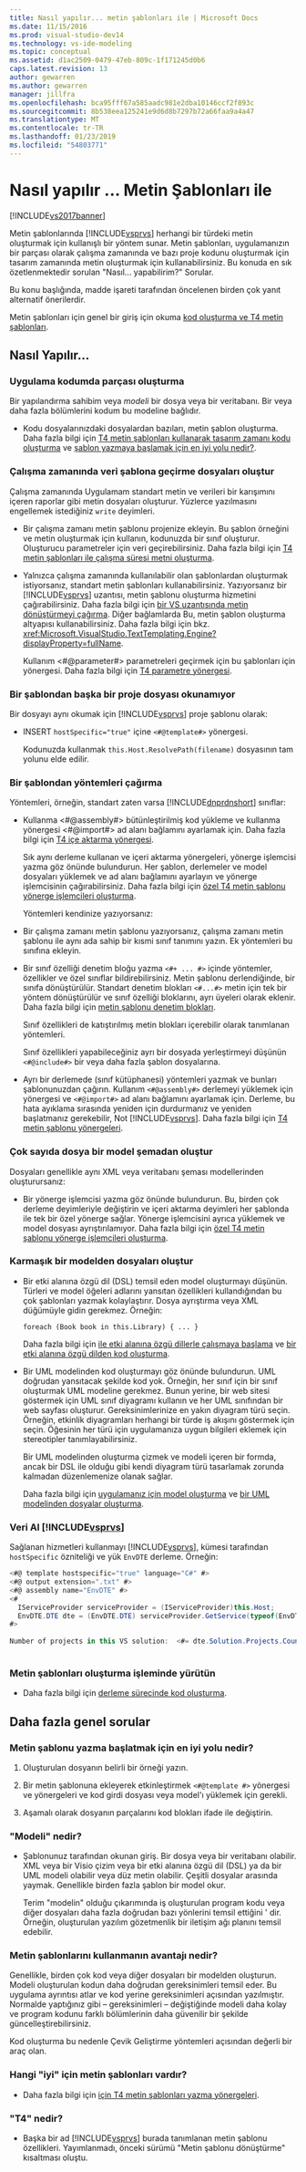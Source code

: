 ```yaml
---
title: Nasıl yapılır... metin şablonları ile | Microsoft Docs
ms.date: 11/15/2016
ms.prod: visual-studio-dev14
ms.technology: vs-ide-modeling
ms.topic: conceptual
ms.assetid: d1ac2509-0479-47eb-809c-1f171245d0b6
caps.latest.revision: 13
author: gewarren
ms.author: gewarren
manager: jillfra
ms.openlocfilehash: bca95fff67a585aadc981e2dba10146ccf2f893c
ms.sourcegitcommit: 8b538eea125241e9d6d8b7297b72a66faa9a4a47
ms.translationtype: MT
ms.contentlocale: tr-TR
ms.lasthandoff: 01/23/2019
ms.locfileid: "54803771"
---
```

# <a name="how-to--with-text-templates"></a>Nasıl yapılır ... Metin Şablonları ile
[!INCLUDE[vs2017banner](../includes/vs2017banner.md)]

Metin şablonlarında [!INCLUDE[vsprvs](../includes/vsprvs-md.md)] herhangi bir türdeki metin oluşturmak için kullanışlı bir yöntem sunar. Metin şablonları, uygulamanızın bir parçası olarak çalışma zamanında ve bazı proje kodunu oluşturmak için tasarım zamanında metin oluşturmak için kullanabilirsiniz. Bu konuda en sık özetlenmektedir sorulan "Nasıl... yapabilirim?" Sorular.  
  
 Bu konu başlığında, madde işareti tarafından öncelenen birden çok yanıt alternatif önerilerdir.  
  
 Metin şablonları için genel bir giriş için okuma [kod oluşturma ve T4 metin şablonları](../modeling/code-generation-and-t4-text-templates.md).  
  
## <a name="how-to-"></a>Nasıl Yapılır...  
  
### <a name="generate-part-of-my-application-code"></a>Uygulama kodumda parçası oluşturma  
 Bir yapılandırma sahibim veya *modeli* bir dosya veya bir veritabanı. Bir veya daha fazla bölümlerini kodum bu modeline bağlıdır.  
  
-   Kodu dosyalarınızdaki dosyalardan bazıları, metin şablon oluşturma. Daha fazla bilgi için [T4 metin şablonları kullanarak tasarım zamanı kodu oluşturma](../modeling/design-time-code-generation-by-using-t4-text-templates.md) ve [şablon yazmaya başlamak için en iyi yolu nedir?](#starting).  
  
### <a name="generate-files-at-run-time-passing-data-into-the-template"></a>Çalışma zamanında veri şablona geçirme dosyaları oluştur  
 Çalışma zamanında Uygulamam standart metin ve verileri bir karışımını içeren raporlar gibi metin dosyaları oluşturur. Yüzlerce yazılmasını engellemek istediğiniz `write` deyimleri.  
  
-   Bir çalışma zamanı metin şablonu projenize ekleyin. Bu şablon örneğini ve metin oluşturmak için kullanın, kodunuzda bir sınıf oluşturur. Oluşturucu parametreler için veri geçirebilirsiniz. Daha fazla bilgi için [T4 metin şablonları ile çalışma süresi metni oluşturma](../modeling/run-time-text-generation-with-t4-text-templates.md).  
  
-   Yalnızca çalışma zamanında kullanılabilir olan şablonlardan oluşturmak istiyorsanız, standart metin şablonları kullanabilirsiniz. Yazıyorsanız bir [!INCLUDE[vsprvs](../includes/vsprvs-md.md)] uzantısı, metin şablonu oluşturma hizmetini çağırabilirsiniz. Daha fazla bilgi için [bir VS uzantısında metin dönüştürmeyi çağırma](../modeling/invoking-text-transformation-in-a-vs-extension.md). Diğer bağlamlarda Bu, metin şablon oluşturma altyapısı kullanabilirsiniz. Daha fazla bilgi için bkz. <xref:Microsoft.VisualStudio.TextTemplating.Engine?displayProperty=fullName>.  
  
     Kullanım \<#@parameter#> parametreleri geçirmek için bu şablonları için yönergesi. Daha fazla bilgi için [T4 parametre yönergesi](../modeling/t4-parameter-directive.md).  
  
### <a name="read-another-project-file-from-a-template"></a>Bir şablondan başka bir proje dosyası okunamıyor  
 Bir dosyayı aynı okumak için [!INCLUDE[vsprvs](../includes/vsprvs-md.md)] proje şablonu olarak:  
  
-   INSERT `hostSpecific="true"` içine `<#@template#>` yönergesi.  
  
     Kodunuzda kullanmak `this.Host.ResolvePath(filename)` dosyasının tam yolunu elde edilir.  
  
### <a name="invoke-methods-from-a-template"></a>Bir şablondan yöntemleri çağırma  
 Yöntemleri, örneğin, standart zaten varsa [!INCLUDE[dnprdnshort](../includes/dnprdnshort-md.md)] sınıflar:  
  
- Kullanma \<#@assembly#> bütünleştirilmiş kod yükleme ve kullanma yönergesi \<#@import#> ad alanı bağlamını ayarlamak için. Daha fazla bilgi için [T4 içe aktarma yönergesi](../modeling/t4-import-directive.md).  
  
   Sık aynı derleme kullanan ve içeri aktarma yönergeleri, yönerge işlemcisi yazma göz önünde bulundurun. Her şablon, derlemeler ve model dosyaları yüklemek ve ad alanı bağlamını ayarlayın ve yönerge işlemcisinin çağırabilirsiniz. Daha fazla bilgi için [özel T4 metin şablonu yönerge işlemcileri oluşturma](../modeling/creating-custom-t4-text-template-directive-processors.md).  
  
  Yöntemleri kendinize yazıyorsanız:  
  
- Bir çalışma zamanı metin şablonu yazıyorsanız, çalışma zamanı metin şablonu ile aynı ada sahip bir kısmi sınıf tanımını yazın. Ek yöntemleri bu sınıfına ekleyin.  
  
- Bir sınıf özelliği denetim bloğu yazma `<#+ ... #>` içinde yöntemler, özellikler ve özel sınıflar bildirebilirsiniz. Metin şablonu derlendiğinde, bir sınıfa dönüştürülür. Standart denetim blokları `<#...#>` metin için tek bir yöntem dönüştürülür ve sınıf özelliği bloklarını, ayrı üyeleri olarak eklenir. Daha fazla bilgi için [metin şablonu denetim blokları](../modeling/text-template-control-blocks.md).  
  
   Sınıf özellikleri de katıştırılmış metin blokları içerebilir olarak tanımlanan yöntemleri.  
  
   Sınıf özellikleri yapabileceğiniz ayrı bir dosyada yerleştirmeyi düşünün `<#@include#>` bir veya daha fazla şablon dosyalarına.  
  
- Ayrı bir derlemede (sınıf kütüphanesi) yöntemleri yazmak ve bunları şablonunuzdan çağırın. Kullanım `<#@assembly#>` derlemeyi yüklemek için yönergesi ve `<#@import#>` ad alanı bağlamını ayarlamak için. Derleme, bu hata ayıklama sırasında yeniden için durdurmanız ve yeniden başlatmanız gerekebilir, Not [!INCLUDE[vsprvs](../includes/vsprvs-md.md)]. Daha fazla bilgi için [T4 metin şablonu yönergeleri](../modeling/t4-text-template-directives.md).  
  
### <a name="generate-many-files-from-one-model-schema"></a>Çok sayıda dosya bir model şemadan oluştur  
 Dosyaları genellikle aynı XML veya veritabanı şeması modellerinden oluşturursanız:  
  
-   Bir yönerge işlemcisi yazma göz önünde bulundurun. Bu, birden çok derleme deyimleriyle değiştirin ve içeri aktarma deyimleri her şablonda ile tek bir özel yönerge sağlar. Yönerge işlemcisini ayrıca yüklemek ve model dosyası ayrıştırılamıyor. Daha fazla bilgi için [özel T4 metin şablonu yönerge işlemcileri oluşturma](../modeling/creating-custom-t4-text-template-directive-processors.md).  
  
### <a name="generate-files-from-a-complex-model"></a>Karmaşık bir modelden dosyaları oluştur  
  
-   Bir etki alanına özgü dil (DSL) temsil eden model oluşturmayı düşünün. Türleri ve model öğeleri adlarını yansıtan özellikleri kullandığından bu çok şablonları yazmak kolaylaştırır. Dosya ayrıştırma veya XML düğümüyle gidin gerekmez. Örneğin:  
  
     `foreach (Book book in this.Library) { ... }`  
  
     Daha fazla bilgi için [ile etki alanına özgü dillerle çalışmaya başlama](../modeling/getting-started-with-domain-specific-languages.md) ve [bir etki alanına özgü dilden kod oluşturma](../modeling/generating-code-from-a-domain-specific-language.md).  
  
-   Bir UML modelinden kod oluşturmayı göz önünde bulundurun. UML doğrudan yansıtacak şekilde kod yok. Örneğin, her sınıf için bir sınıf oluşturmak UML modeline gerekmez. Bunun yerine, bir web sitesi göstermek için UML sınıf diyagramı kullanın ve her UML sınıfından bir web sayfası oluşturur. Gereksinimlerinize en yakın diyagram türü seçin. Örneğin, etkinlik diyagramları herhangi bir türde iş akışını göstermek için seçin. Öğesinin her türü için uygulamanıza uygun bilgileri eklemek için stereotipler tanımlayabilirsiniz.  
  
     Bir UML modelinden oluşturma çizmek ve modeli içeren bir formda, ancak bir DSL ile olduğu gibi kendi diyagram türü tasarlamak zorunda kalmadan düzenlemenize olanak sağlar.  
  
     Daha fazla bilgi için [uygulamanız için model oluşturma](../modeling/create-models-for-your-app.md) ve [bir UML modelinden dosyalar oluşturma](../modeling/generate-files-from-a-uml-model.md).  
  
### <a name="get-data-from-includevsprvsincludesvsprvs-mdmd"></a>Veri Al [!INCLUDE[vsprvs](../includes/vsprvs-md.md)]  
 Sağlanan hizmetleri kullanmayı [!INCLUDE[vsprvs](../includes/vsprvs-md.md)], kümesi tarafından `hostSpecific` özniteliği ve yük `EnvDTE` derleme. Örneğin:  
  
```csharp  
<#@ template hostspecific="true" language="C#" #>  
<#@ output extension=".txt" #>  
<#@ assembly name="EnvDTE" #>  
<#  
  IServiceProvider serviceProvider = (IServiceProvider)this.Host;  
  EnvDTE.DTE dte = (EnvDTE.DTE) serviceProvider.GetService(typeof(EnvDTE.DTE));  
#>  
  
Number of projects in this VS solution:  <#= dte.Solution.Projects.Count #>  
  
```  
  
### <a name="execute-text-templates-in-the-build-process"></a>Metin şablonları oluşturma işleminde yürütün  
  
-   Daha fazla bilgi için [derleme sürecinde kod oluşturma](../modeling/code-generation-in-a-build-process.md).  
  
## <a name="more-general-questions"></a>Daha fazla genel sorular  
  
###  <a name="starting"></a> Metin şablonu yazma başlatmak için en iyi yolu nedir?  
  
1.  Oluşturulan dosyanın belirli bir örneği yazın.  
  
2.  Bir metin şablonuna ekleyerek etkinleştirmek `<#@template #>` yönergesi ve yönergeleri ve kod girdi dosyası veya model'ı yüklemek için gerekli.  
  
3.  Aşamalı olarak dosyanın parçalarını kod blokları ifade ile değiştirin.  
  
### <a name="what-is-a-model"></a>"Modeli" nedir?  
  
-   Şablonunuz tarafından okunan giriş. Bir dosya veya bir veritabanı olabilir. XML veya bir Visio çizim veya bir etki alanına özgü dil (DSL) ya da bir UML modeli olabilir veya düz metin olabilir. Çeşitli dosyalar arasında yaymak. Genellikle birden fazla şablon bir model okur.  
  
     Terim "modelin" olduğu çıkarımında iş oluşturulan program kodu veya diğer dosyaları daha fazla doğrudan bazı yönlerini temsil ettiğini ' dir. Örneğin, oluşturulan yazılım gözetmenlik bir iletişim ağı planını temsil edebilir.  
  
### <a name="what-is-the-benefit-of-using-text-templates"></a>Metin şablonlarını kullanmanın avantajı nedir?  
 Genellikle, birden çok kod veya diğer dosyaları bir modelden oluşturun. Modeli oluşturulan kodun daha doğrudan gereksinimleri temsil eder. Bu uygulama ayrıntısı atlar ve kod yerine gereksinimleri açısından yazılmıştır. Normalde yaptığınız gibi – gereksinimleri – değiştiğinde modeli daha kolay ve program kodunu farklı bölümlerinin daha güvenilir bir şekilde güncelleştirebilirsiniz.  
  
 Kod oluşturma bu nedenle Çevik Geliştirme yöntemleri açısından değerli bir araç olan.  
  
### <a name="what-best-practices-are-there-for-text-templates"></a>Hangi "iyi" için metin şablonları vardır?  
  
-   Daha fazla bilgi için [için T4 metin şablonları yazma yönergeleri](../modeling/guidelines-for-writing-t4-text-templates.md).  
  
### <a name="what-is-t4"></a>"T4" nedir?  
  
-   Başka bir ad [!INCLUDE[vsprvs](../includes/vsprvs-md.md)] burada tanımlanan metin şablonu özellikleri. Yayımlanmadı, önceki sürümü "Metin şablonu dönüştürme" kısaltması oluştu.

